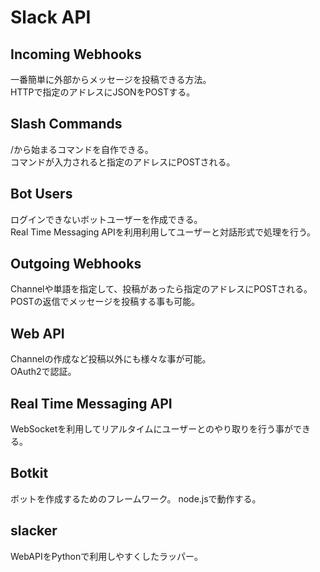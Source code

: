 # Slack API


## Incoming Webhooks

一番簡単に外部からメッセージを投稿できる方法。  
HTTPで指定のアドレスにJSONをPOSTする。


## Slash Commands

/から始まるコマンドを自作できる。  
コマンドが入力されると指定のアドレスにPOSTされる。


## Bot Users

ログインできないボットユーザーを作成できる。  
Real Time Messaging APIを利用利用してユーザーと対話形式で処理を行う。


## Outgoing Webhooks

Channelや単語を指定して、投稿があったら指定のアドレスにPOSTされる。  
POSTの返信でメッセージを投稿する事も可能。


## Web API

Channelの作成など投稿以外にも様々な事が可能。  
OAuth2で認証。


## Real Time Messaging API

WebSocketを利用してリアルタイムにユーザーとのやり取りを行う事ができる。


## Botkit

ボットを作成するためのフレームワーク。
node.jsで動作する。


## slacker

WebAPIをPythonで利用しやすくしたラッパー。



